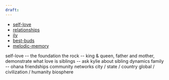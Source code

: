```yaml
---
draft:
---
```





- [self-love](/self-love)
- [relationships](/relationships)
- [ily](/ily)
- [best-buds](/best-buds)
- [melodic-memory](/melodic-memory)

self-love -- the foundation
the rock -- king & queen, father and mother, demonstrate what love is
siblings -- ask kylie about sibling dynamics
family -- ohana
friendships
community
networks
city / state / country
global / civilization / humanity
biosphere